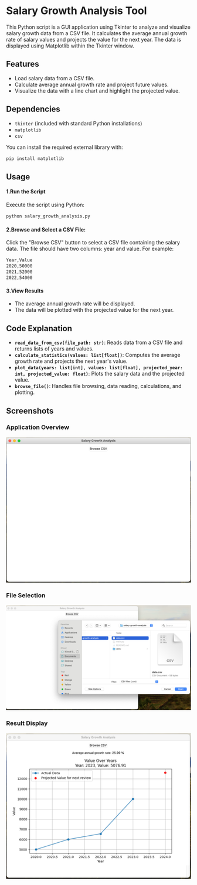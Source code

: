 # Salary Growth Analysis Tool

This Python script is a GUI application using Tkinter to analyze and visualize salary growth data from a CSV file. It calculates the average annual growth rate of salary values and projects the value for the next year. The data is displayed using Matplotlib within the Tkinter window.

## Features

- Load salary data from a CSV file.
- Calculate average annual growth rate and project future values.
- Visualize the data with a line chart and highlight the projected value.

## Dependencies

- `tkinter` (included with standard Python installations)
- `matplotlib`
- `csv`

You can install the required external library with:

```bash
pip install matplotlib
```
## Usage

#### 1.Run the Script

Execute the script using Python:

```bash
python salary_growth_analysis.py
```

#### 2.Browse and Select a CSV File:

Click the "Browse CSV" button to select a CSV file containing the salary data. The file should have two columns: year and value. For example:

```csv
Year,Value
2020,50000
2021,52000
2022,54000
```

#### 3.View Results

- The average annual growth rate will be displayed.
- The data will be plotted with the projected value for the next year.

## Code Explanation

- **`read_data_from_csv(file_path: str)`**: Reads data from a CSV file and returns lists of years and values.
- **`calculate_statistics(values: list[float])`**: Computes the average growth rate and projects the next year's value.
- **`plot_data(years: list[int], values: list[float], projected_year: int, projected_value: float)`**: Plots the salary data and the projected value.
- **`browse_file()`**: Handles file browsing, data reading, calculations, and plotting.

## Screenshots

### Application Overview

![Application Overview](images/image3.png)

### File Selection

![File Selection](images/image2.png)

### Result Display

![Result Display](images/image1.png)
